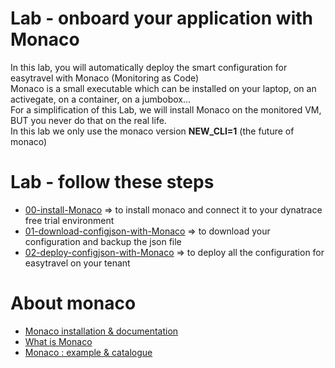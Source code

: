 #  Lab - onboard your application with Monaco

In this lab, you will automatically deploy the smart configuration for easytravel with Monaco (Monitoring as Code)   
Monaco is a small executable which can be installed on your laptop, on an activegate, on a container, on a jumbobox...   
For a simplification of this Lab, we will install Monaco on the monitored VM, BUT you never do that on the real life.     
In this lab we only use the monaco version **NEW_CLI=1** (the future of monaco)   

# Lab - follow these steps   

- [00-install-Monaco](https://github.com/dynatrace-ace-services/dynatrace-lab-onboarding/tree/main/00-install-Monaco) => to install monaco and connect it to your dynatrace free trial environment   
- [01-download-configjson-with-Monaco](https://github.com/dynatrace-ace-services/dynatrace-lab-onboarding/tree/main/01-download-configjson-with-Monaco) => to download your configuration and backup the json file
- [02-deploy-configjson-with-Monaco](https://github.com/dynatrace-ace-services/dynatrace-lab-onboarding/tree/main/02-deploy-configjson-with-Monaco) => to deploy all the configuration for easytravel on your tenant  


# About monaco
- [Monaco installation & documentation](https://dynatrace-oss.github.io/dynatrace-monitoring-as-code/installation)  
- [What is Monaco](https://github.com/dynatrace-ace-services/quickstart-ace-configurator/blob/main/What-is-Monaco-for-Dynatrace.pdf)  
- [Monaco : example & catalogue](https://github.com/dynatrace-ace-services/quickstart-ace-configurator)  
